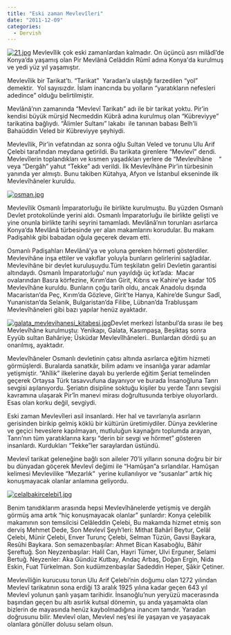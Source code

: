 ```yaml
---
title: "Eski zaman Mevlevîleri"
date: "2011-12-09"
categories: 
  - Dervish
---
```


[![21.jpg](/uploads/2011/12/21.jpg)](/uploads/2011/12/21.jpg "21.jpg") Mevlevîlik çok eski zamanlardan kalmadır. On üçüncü asrı milâdî’de Konya’da yaşamış olan Pir Mevlânâ Celâddin Rûmî adına Konya'da kurulmuş ve yedi yüz yıl yaşamıştır.

Mevlevîlik bir Tarikat’tı. “Tarikat”  Yaradan’a ulaştığı farzedilen “yol” demektir.  Yol sayısızdır. İslam inancında bu yolların “yaratıkların nefesleri adedince” olduğu belirtilmiştir.

Mevlânâ’nın zamanında “Mevlevî Tarikatı” adı ile bir tarikat yoktu. Pir’in kendisi büyük mürşid Necmeddin Kübrâ adına kurulmuş olan “Kübreviyye” tarikatina bağlıydı. “Âlimler Sultanı” lakabı  ile tanınan babası Belh'li Bahaüddin Veled bir Kübreviyye şeyhiydi.

Mevlevîlik, Pir’in vefatından az sonra oğlu Sultan Veled ve torunu Ulu Arif Çelebi tarafından meydana getirildi. Bu tarikata girenlere “Mevlevî” dendi. Mevlevîlerin toplandıkları ve kısmen yaşadıkları yerlere de “Mevlevîhâne    “ veya “Dergâh” yahut “Tekke” adı verildi. İlk Mevlevîhâne Pir’in türbesinin yanında yer almıştı. Bunu takiben Kütahya, Afyon ve İstanbul ekseninde ilk Mevlevîhâneler kuruldu.

[![osman.jpg](/uploads/2011/12/osman.jpg)](/uploads/2011/12/osman.jpg "osman.jpg")

Mevlevîlik Osmanlı İmparatorluğu ile birlikte kurulmuştu. Bu yüzden Osmanlı Devlet protokolünde yerini aldı. Osmanlı İmparatorluğu ile birlikte gelişti ve yine onunla birlikte tarihi seyrini tamamladı. Mevlânâ’nın torunları asırlarca Konya’da Mevlânâ türbesinde yer alan makamlarını korudular. Bu makam Padişahlık gibi babadan oğula geçerek devam etti.

Osmanlı Padişahları Mevlânâ’ya ve yoluna gereken hörmeti gösterdiler. Mevlevihâne inşa ettiler ve vakıflar yoluyla bunların gelirlerini sağladılar. Mevlevihâne bir devlet kuruluşuydu.Tüm teşkilatın geliri Devletin garantisi altındaydı. Osmanlı İmparatorluğu' nun yayıldığı üç kıt’ada:  Macar ovalarından Basra körfezine, Kırım’dan Girit, Kıbrıs ve Kahire’ye kadar 105 Mevlevîhâne kuruldu. Bunların çoğu tarih oldu, ancak Anadolu dışında Macaristan’da Peç, Kırım’da Gözleve, Girit’te Hanya, Kahire’de Sungur Sadî, Yunanistan’da Selanik, Bulgaristan’da Filibe, Lübnan’da Trablusşam Mevlevîhâneleri gibi bazı yapılar henüz ayaktadır.

[![galata_mevlevihanesi_kitabesi.jpg](/uploads/2011/12/galata_mevlevihanesi_kitabesi.jpg)](/uploads/2011/12/galata_mevlevihanesi_kitabesi.jpg "galata_mevlevihanesi_kitabesi.jpg")Devlet merkezi İstanbul’da sırası ile beş Mevlevîhâne kurulmuştu: Yenikapı, Galata, Kasımpaşa, Beşiktaş sonra Eyyüb sultan Bahâriye; Üsküdar Mevlevîlhâneleri.. Bunlardan dördü şu an onarılmış, ayaktadır.

Mevlevîhâneler Osmanlı devletinin çatısı altında asırlarca eğitim hizmeti görmüşlerdi. Buralarda sanatkâr, bilim adamı ve insanlığa yarar adamlar yetişmiştir. “Ahîlik” ilkelerine dayalı bu yerlerde eğitim Şeriat temelinden geçerek Ortaysa Türk tasavvufuna dayanıyor ve burada İnsanoğluna Tanrı sevgisi aşılanıyordu. Şeriatın disipline soktuğu kişiler bu yerde Tanrı sevgisi kavramına ulaşarak Pir’în manevi mirası doğrultusunda terbiye oluyorlardı. Esas olan korku değil, sevgiydi.

Eski zaman Mevlevîleri asil insanlardı. Her hal ve tavırlarıyla asırların gerisinden birikip gelmiş köklü bir kültürün üretimiydiler. Dünya zevklerine ve geçici heveslere kapılmayan, mutluluğun kaynağını toplumda arayan, Tanrı’nın tüm yaratıklarına karşı “derin bir sevgi ve hörmet” gösteren insanlardı. Kurdukları “Tekke”ler saraylardan üstündü.

Mevlevî tarikat geleneğine bağlı son aileler 70’li yılların sonuna doğru bir bir bu dünyadan göçerek Mevlevî değimi ile “Hamûşan”a sırlandılar. Hamûşan kelimesi Mevlevilike “Mezarlık”  yerine kullanılıyor ve “susanlar” artık hiç konuşmayacak olanlar anlamına geliyordu.

[![celalbakircelebi1.jpg](/uploads/2011/12/celalbakircelebi1.jpg)](/uploads/2011/12/celalbakircelebi1.jpg "celalbakircelebi1.jpg")

Benim tanıdıklarım arasında hepsi Mevlevîhânelerde yetişmiş ve dergâh görmüş ama artık “hiç konuşmayacak olanlar” şunlardır: Konya çelebilik makamının son temsilcisi Celâleddin Çelebi, Bu makamda hizmet etmiş son derviş Mehmet Dede, Son Mevlevî Şeyh’leri: Mithat Bahârî Beytur, Celâl Çelebi, Münir Çelebi, Enver Turunç Çelebi, Selman Tüzün, Gavsi Baykara, Resûhi Baykara. Son semazenbaşılar: Ahmet Bican Kasaboğlu, Bâhir Şereftuğ. Son Neyzenbaşılar: Halil Can, Hayri Tümer, Ulvi Erguner, Selami Bertuğ. Neyzenler: Aka Gündüz Kutbay, Andaç Arbaş, Doğan Ergin, Nida Eskin, Fuat Türkelman. Son kudümzenbaşılar Sadeddin Heper, Şâkir Çetiner.

Mevlevîliğin kurucusu torun Ulu Arif Çelebi’nin doğumu olan 1272 yılından Mevlevî tarikatının sona erdiği 13 aralık 1925 yılına kadar geçen 643 yıl Mevlevî yolunun şanlı yaşam tarihidir. İnsanoğlu’nun yeryüzü macerasında başından geçen bu altı asırlık kutsal dönemin, şu anda yaşamakta olan bizlerin de mayasında henüz kaybolmadığına inancım tamdır. Yaradan doğrusunu bilir. Mevlevî olan, Mevlevî neş’esi ile yaşayan ve yaşayacak olanlara gönüller dolusu selam olsun.
